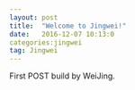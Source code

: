 ```yaml
---
layout: post
title:  "Welcome to Jingwei!"
date:   2016-12-07 10:13:0
categories:jingwei
tag: Jingwei
---
```




First POST build by WeiJing.
